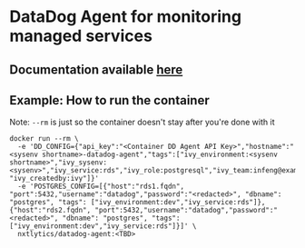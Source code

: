 # DataDog Agent for monitoring managed services

## Documentation available [here](./docs/)

## Example: How to run the container

Note: `--rm` is just so the container doesn't stay after you're done with it

```
docker run --rm \
  -e 'DD_CONFIG={"api_key":"<Container DD Agent API Key>","hostname":"<sysenv shortname>-datadog-agent","tags":["ivy_environment:<sysenv shortname>","ivy_sysenv:<sysenv>","ivy_service:rds","ivy_role:postgresql","ivy_team:infeng@example.com", "ivy_createdby:ivy"]}' 
  -e 'POSTGRES_CONFIG=[{"host":"rds1.fqdn", "port":5432,"username":"datadog","password":"<redacted>", "dbname": "postgres", "tags": ["ivy_environment:dev","ivy_service:rds"]},{"host":"rds2.fqdn", "port":5432,"username":"datadog","password":"<redacted>", "dbname": "postgres", "tags": ["ivy_environment:dev","ivy_service:rds"]}]' \
  nxtlytics/datadog-agent:<TBD>
```
